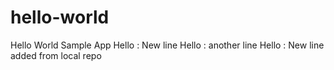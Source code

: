 # hello-world
Hello World Sample App
Hello : New line
Hello : another line
Hello : New line added from local repo
